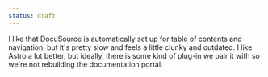 ```yaml
---
status: draft
---
```


I like that DocuSource is automatically set up for table of contents and navigation, but it's pretty slow and feels a little clunky and outdated. I like Astro a lot better, but ideally, there is some kind of plug-in we pair it with so we're not rebuilding the documentation portal.
